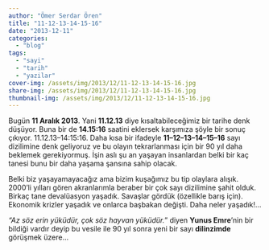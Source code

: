 ```yaml
---
author: "Ömer Serdar Ören"
title: "11-12-13-14-15-16"
date: "2013-12-11"
categories: 
  - "blog"
tags: 
  - "sayi"
  - "tarih"
  - "yazilar"
cover-img: /assets/img/2013/12/11-12-13-14-15-16.jpg
share-img: /assets/img/2013/12/11-12-13-14-15-16.jpg
thumbnail-img: /assets/img/2013/12/11-12-13-14-15-16.jpg
---
```



Bugün **11 Aralık 2013**. Yani **11.12.13** diye kısaltabileceğimiz bir tarihe denk düşüyor. Buna bir de **14.15:16** saatini eklersek karşımıza şöyle bir sonuç çıkıyor. 11.12.13–14:15:16. Daha kısa bir ifadeyle **11–12–13–14–15–16** sayı dizilimine denk geliyoruz ve bu olayın tekrarlanması için bir 90 yıl daha beklemek gerekiyormuş. İşin aslı şu an yaşayan insanlardan belki bir kaç tanesi bunu bir daha yaşama şansına sahip olacak.

Belki biz yaşayamayacağız ama bizim kuşağımız bu tip olaylara alışık. 2000’li yılları gören akranlarımla beraber bir çok sayı dizilimine şahit olduk. Birkaç tane devalüasyon yaşadık. Savaşlar gördük (özellikle barış için). Ekonomik krizler yaşadık ve onlarca başbakan değişti. Daha neler yaşadık!…

_“Az söz erin yüküdür, çok söz hayvan yüküdür._” diyen **Yunus Emre**’nin bir bildiği vardır deyip bu vesile ile 90 yıl sonra yeni bir sayı **dilinzimde** görüşmek üzere…
